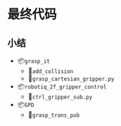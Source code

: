 # 最终代码

## 小结

- :package:`grasp_it`
  - :page_facing_up:`add_collision`
  - :page_facing_up:`grasp_cartesian_gripper.py`
- :package:`robotiq_2f_gripper_control`
  - :page_facing_up:`ctrl_gripper_sub.py`
- :package:`GPD`
  - :page_facing_up:`grasp_trans_pub`


